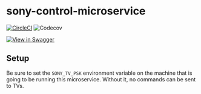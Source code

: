 # sony-control-microservice
[![CircleCI](https://img.shields.io/circleci/project/byuoitav/sony-control-microservice.svg?maxAge=2592000)](https://circleci.com/gh/byuoitav/sony-control-microservice) ![Codecov](https://img.shields.io/codecov/c/github/byuoitav/sony-control-microservice.svg?maxAge=2592000)

[![View in Swagger](http://jessemillar.github.io/view-in-swagger-button/button.svg)](http://byuoitav.github.io/swagger-ui/?url=https://raw.githubusercontent.com/byuoitav/sony-control/master/swagger.json)


## Setup
Be sure to set the `SONY_TV_PSK` environment variable on the machine that is going to be running this microservice. Without it, no commands can be sent to TVs.
